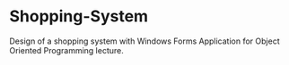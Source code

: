 # Shopping-System
Design of a shopping system with Windows Forms Application for Object Oriented Programming lecture. 
